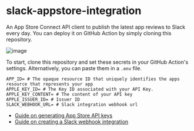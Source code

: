 # slack-appstore-integration
An App Store Connect API client to publish the latest app reviews to Slack every day. You can deploy it on GitHub Action by simply cloning this repository.

![image](https://user-images.githubusercontent.com/38398443/208704950-a4e5230e-8c81-4047-80e8-c69f3653c79a.png)

To start, clone this repository and set these secrets in your GitHub Action's settings. Alternatively, you can paste them in a `.env` file.
```env
APP_ID= # The opaque resource ID that uniquely identifies the apps resource that represents your app
APPLE_KEY_ID= # The Key ID associated with your API Key.
APPLE_KEY_CONTENT= # The content of your API key
APPLE_ISSUER_ID= # Issuer ID
SLACK_WEBHOOK_URL= # Slack integration webhook url
```

- [Guide on generating App Store API keys](https://developer.apple.com/documentation/appstoreconnectapi/generating_tokens_for_api_requests)
- [Guide on creating a Slack webhook integration](https://api.slack.com/messaging/webhooks)
